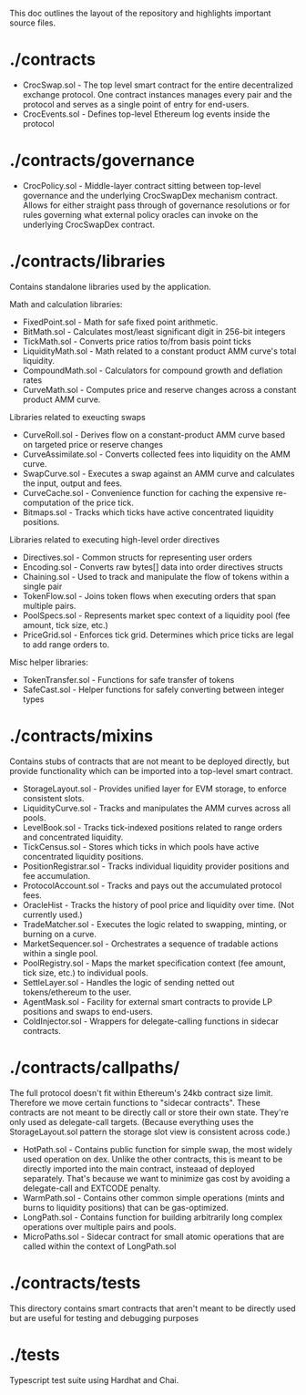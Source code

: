 
This doc outlines the layout of the repository and highlights important source files.

# ./contracts

* CrocSwap.sol - The top level smart contract for the entire decentralized exchange protocol. One contract
instances manages every pair and the protocol and serves as a single point of entry for end-users.
* CrocEvents.sol - Defines top-level Ethereum log events inside the protocol

# ./contracts/governance

* CrocPolicy.sol - Middle-layer contract sitting between top-level governance and the underlying CrocSwapDex mechanism
contract. Allows for either straight pass through of governance resolutions or for rules governing what external 
policy oracles can invoke on the underlying CrocSwapDex contract.


# ./contracts/libraries

Contains standalone libraries used by the application. 

Math and calculation libraries:

* FixedPoint.sol - Math for safe fixed point arithmetic.
* BitMath.sol - Calculates most/least significant digit in 256-bit integers
* TickMath.sol - Converts price ratios to/from basis point ticks
* LiquidityMath.sol - Math related to a constant product AMM curve's total liquidity.
* CompoundMath.sol - Calculators for compound growth and deflation rates
* CurveMath.sol - Computes price and reserve changes across a constant product AMM curve.

Libraries related to exeucting swaps 

* CurveRoll.sol - Derives flow on a constant-product AMM curve based on targeted price or reserve changes
* CurveAssimilate.sol - Converts collected fees into liquidity on the AMM curve. 
* SwapCurve.sol - Executes a swap against an AMM curve and calculates the input, output and fees.
* CurveCache.sol - Convenience function for caching the expensive re-computation of the price tick.
* Bitmaps.sol - Tracks which ticks have active concentrated liquidity positions.

Libraries related to executing high-level order directives

* Directives.sol - Common structs for representing user orders
* Encoding.sol - Converts raw bytes[] data into order directives structs
* Chaining.sol - Used to track and manipulate the flow of tokens within a single pair
* TokenFlow.sol - Joins token flows when executing orders that span multiple pairs.
* PoolSpecs.sol - Represents market spec context of a liquidity pool (fee amount, tick size, etc.)
* PriceGrid.sol - Enforces tick grid. Determines which price ticks are legal to add range orders to.

Misc helper libraries:

* TokenTransfer.sol - Functions for safe transfer of tokens
* SafeCast.sol - Helper functions for safely converting between integer types

# ./contracts/mixins

Contains stubs of contracts that are not meant to be deployed directly, but provide functionality which
can be imported into a top-level smart contract.

* StorageLayout.sol - Provides unified layer for EVM storage, to enforce consistent slots.
* LiquidityCurve.sol - Tracks and manipulates the AMM curves across all pools.
* LevelBook.sol - Tracks tick-indexed positions related to range orders and concentrated liquidity.
* TickCensus.sol - Stores which ticks in which pools have active concentrated liquidity positions.
* PositionRegistrar.sol - Tracks individual liquidity provider positions and fee accumulation.
* ProtocolAccount.sol - Tracks and pays out the accumulated protocol fees.
* OracleHist - Tracks the history of pool price and liquidity over time. (Not currently used.)
* TradeMatcher.sol - Executes the logic related to swapping, minting, or burning on a curve.
* MarketSequencer.sol - Orchestrates a sequence of tradable actions within a single pool.
* PoolRegistry.sol - Maps the market specification context (fee amount, tick size, etc.) to individual pools.
* SettleLayer.sol - Handles the logic of sending netted out tokens/ethereum to the user.
* AgentMask.sol - Facility for external smart contracts to provide LP positions and swaps to end-users.
* ColdInjector.sol - Wrappers for delegate-calling functions in sidecar contracts.

# ./contracts/callpaths/

The full protocol doesn't fit within Ethereum's 24kb contract size limit. Therefore we move certain functions
to "sidecar contracts". These contracts are not meant to be directly call or store their own state. They're 
only used as delegate-call targets. (Because everything uses the StorageLayout.sol pattern the storage slot
view is consistent across code.)

* HotPath.sol - Contains public function for simple swap, the most widely used operation on dex. Unlike the other
contracts, this is meant to be directly imported into the main contract, insteaad of deployed separately. That's
because we want to minimize gas cost by avoiding a delegate-call and EXTCODE penalty.
* WarmPath.sol - Contains other common simple operations (mints and burns to liquidity positions) that can be gas-optimized.
* LongPath.sol - Contains function for building arbitrarily long complex operations over multiple pairs and pools.
* MicroPaths.sol - Sidecar contract for small atomic operations that are called within the context of LongPath.sol

# ./contracts/tests

This directory contains smart contracts that aren't meant to be directly used but are useful for testing and debugging
purposes

# ./tests

Typescript test suite using Hardhat and Chai.

